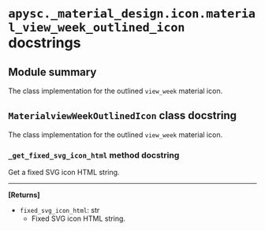 # `apysc._material_design.icon.material_view_week_outlined_icon` docstrings

## Module summary

The class implementation for the outlined `view_week` material icon.

## `MaterialviewWeekOutlinedIcon` class docstring

The class implementation for the outlined `view_week` material icon.

### `_get_fixed_svg_icon_html` method docstring

Get a fixed SVG icon HTML string.<hr>

**[Returns]**

- `fixed_svg_icon_html`: str
  - Fixed SVG icon HTML string.